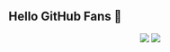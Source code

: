 ## Hello GitHub Fans 👋


<p align="center">
  <img src ="https://github-readme-stats.vercel.app/api?username=Mas0nShi&show_icons=true&hide_border=true&theme=graywhite&include_all_commits=true&count_private=true">
  <img src ="https://github-readme-stats.vercel.app/api/top-langs/?username=Mas0nShi&layout=compact&hide_border=true&langs_count=10&theme=graywhite&include_all_commits=true&count_private=true">
</p>
